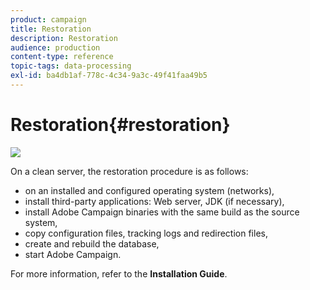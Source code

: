 ```yaml
---
product: campaign
title: Restoration
description: Restoration
audience: production
content-type: reference
topic-tags: data-processing
exl-id: ba4db1af-778c-4c34-9a3c-49f41faa49b5
---
```

# Restoration{#restoration}

![](assets/do-not-localize/v7-only.svg)

On a clean server, the restoration procedure is as follows:

* on an installed and configured operating system (networks),
* install third-party applications: Web server, JDK (if necessary),
* install Adobe Campaign binaries with the same build as the source system,
* copy configuration files, tracking logs and redirection files,
* create and rebuild the database,
* start Adobe Campaign.

For more information, refer to the **Installation Guide**.
